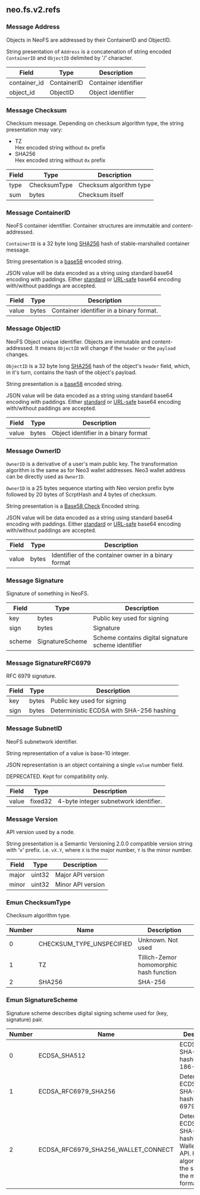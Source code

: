 ## neo.fs.v2.refs




### Message Address

Objects in NeoFS are addressed by their ContainerID and ObjectID.

String presentation of `Address` is a concatenation of string encoded
`ContainerID` and `ObjectID` delimited by '/' character.

| Field | Type | Description |
| ----- | ---- | ----------- |
| container_id | ContainerID | Container identifier |
| object_id | ObjectID | Object identifier |
   
### Message Checksum

Checksum message.
Depending on checksum algorithm type, the string presentation may vary:

* TZ \
  Hex encoded string without `0x` prefix
* SHA256 \
  Hex encoded string without `0x` prefix

| Field | Type | Description |
| ----- | ---- | ----------- |
| type | ChecksumType | Checksum algorithm type |
| sum | bytes | Checksum itself |
   
### Message ContainerID

NeoFS container identifier. Container structures are immutable and
content-addressed.

`ContainerID` is a 32 byte long
[SHA256](https://csrc.nist.gov/publications/detail/fips/180/4/final) hash of
stable-marshalled container message.

String presentation is a
[base58](https://tools.ietf.org/html/draft-msporny-base58-02) encoded string.

JSON value will be data encoded as a string using standard base64
encoding with paddings. Either
[standard](https://tools.ietf.org/html/rfc4648#section-4) or
[URL-safe](https://tools.ietf.org/html/rfc4648#section-5) base64 encoding
with/without paddings are accepted.

| Field | Type | Description |
| ----- | ---- | ----------- |
| value | bytes | Container identifier in a binary format. |
   
### Message ObjectID

NeoFS Object unique identifier. Objects are immutable and content-addressed.
It means `ObjectID` will change if the `header` or the `payload` changes.

`ObjectID` is a 32 byte long
[SHA256](https://csrc.nist.gov/publications/detail/fips/180/4/final) hash of
the object's `header` field, which, in it's turn, contains the hash of the object's
payload.

String presentation is a
[base58](https://tools.ietf.org/html/draft-msporny-base58-02) encoded string.

JSON value will be data encoded as a string using standard base64
encoding with paddings. Either
[standard](https://tools.ietf.org/html/rfc4648#section-4) or
[URL-safe](https://tools.ietf.org/html/rfc4648#section-5) base64 encoding
with/without paddings are accepted.

| Field | Type | Description |
| ----- | ---- | ----------- |
| value | bytes | Object identifier in a binary format |
   
### Message OwnerID

`OwnerID` is a derivative of a user's main public key. The transformation
algorithm is the same as for Neo3 wallet addresses. Neo3 wallet address can
be directly used as `OwnerID`.

`OwnerID` is a 25 bytes sequence starting with Neo version prefix byte
followed by 20 bytes of ScrptHash and 4 bytes of checksum.

String presentation is a [Base58
Check](https://en.bitcoin.it/wiki/Base58Check_encoding) Encoded string.

JSON value will be data encoded as a string using standard base64
encoding with paddings. Either
[standard](https://tools.ietf.org/html/rfc4648#section-4) or
[URL-safe](https://tools.ietf.org/html/rfc4648#section-5) base64 encoding
with/without paddings are accepted.

| Field | Type | Description |
| ----- | ---- | ----------- |
| value | bytes | Identifier of the container owner in a binary format |
   
### Message Signature

Signature of something in NeoFS.

| Field | Type | Description |
| ----- | ---- | ----------- |
| key | bytes | Public key used for signing |
| sign | bytes | Signature |
| scheme | SignatureScheme | Scheme contains digital signature scheme identifier |
   
### Message SignatureRFC6979

RFC 6979 signature.

| Field | Type | Description |
| ----- | ---- | ----------- |
| key | bytes | Public key used for signing |
| sign | bytes | Deterministic ECDSA with SHA-256 hashing |
   
### Message SubnetID

NeoFS subnetwork identifier.

String representation of a value is base-10 integer.

JSON representation is an object containing a single `value` number field.

DEPRECATED. Kept for compatibility only.

| Field | Type | Description |
| ----- | ---- | ----------- |
| value | fixed32 | 4-byte integer subnetwork identifier. |
   
### Message Version

API version used by a node.

String presentation is a Semantic Versioning 2.0.0 compatible version string
with 'v' prefix. i.e. `vX.Y`, where `X` is the major number, `Y` is the minor number.

| Field | Type | Description |
| ----- | ---- | ----------- |
| major | uint32 | Major API version |
| minor | uint32 | Minor API version |
    
### Emun ChecksumType

Checksum algorithm type.

| Number | Name | Description |
| ------ | ---- | ----------- |
| 0 | CHECKSUM_TYPE_UNSPECIFIED | Unknown. Not used |
| 1 | TZ | Tillich-Zemor homomorphic hash function |
| 2 | SHA256 | SHA-256 |

### Emun SignatureScheme

Signature scheme describes digital signing scheme used for (key, signature) pair.

| Number | Name | Description |
| ------ | ---- | ----------- |
| 0 | ECDSA_SHA512 | ECDSA with SHA-512 hashing (FIPS 186-3) |
| 1 | ECDSA_RFC6979_SHA256 | Deterministic ECDSA with SHA-256 hashing (RFC 6979) |
| 2 | ECDSA_RFC6979_SHA256_WALLET_CONNECT | Deterministic ECDSA with SHA-256 hashing using WalletConnect API. Here the algorithm is the same, but the message format differs. |
 
